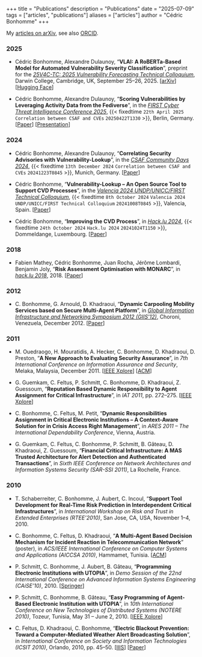 +++
title = "Publications"
description = "Publications"
date = "2025-07-09"
tags = ["articles", "publications"]
aliases = ["articles"]
author = "Cédric Bonhomme"
+++

My [articles on arXiv](https://arxiv.org/a/bonhomme_c_1.html), see also [ORCID](https://orcid.org/0009-0003-7679-0109).

### 2025

- Cédric Bonhomme, Alexandre Dulaunoy, “**VLAI: A RoBERTa-Based Model for Automated Vulnerability Severity Classification**”, preprint for the *[25V4C-TC: 2025 Vulnerability Forecasting Technical Colloquium](https://www.first.org/events/colloquia/vuln4cast25)*, Darwin College, Cambridge, UK, September 25–26, 2025. [[arXiv](https://arxiv.org/abs/2507.03607)] [[Hugging Face](https://huggingface.co/papers/2507.03607)]

- Cédric Bonhomme, Alexandre Dulaunoy, “**Scoring Vulnerabilities by Leveraging Activity Data from the Fediverse**”, in the *[FIRST Cyber Threat Intelligence Conference 2025](https://www.first.org/conference/firstcti25)*, {{< fixedtime `22th April 2025` `Correlation between CSAF and CVEs` `20250422T1330` >}}, Berlin, Germany. [[Paper](/files/publications/2025/FIRST-CTI-Berlin_Scoring-vulnerabilities-by-leveraging-activity-data-from-the-Fediverse.pdf)] [[Presentation](/files/publications/2025/FIRST-CTI-Berlin_Scoring-vulnerabilities-by-leveraging-activity-data-from-the-Fediverse_presentation.pdf)]

### 2024

- Cédric Bonhomme, Alexandre Dulaunoy, “**Correlating Security Advisories with Vulnerability-Lookup**”, in the *[CSAF Community Days 2024](https://web.archive.org/web/20250320071905/https://www.csaf.io/communitydays/)*, {{< fixedtime `13th December 2024` `Correlation between CSAF and CVEs` `20241223T0845` >}}, Munich, Germany. [[Paper](https://www.vulnerability-lookup.org/files/events/2024/20241213-CSAF-Community-Days-2024.pdf)]

- Cédric Bonhomme, “**Vulnerability-Lookup – An Open Source Tool to Support CVD Processes**”, in the *[Valencia 2024 UNDP/UNICC/FIRST Technical Colloquium](https://www.first.org/events/colloquia/valencia2024)*, {{< fixedtime `8th October 2024` `Valencia 2024 UNDP/UNICC/FIRST Technical Colloquium` `20241008T0845` >}}, Valencia, Spain. [[Paper](https://www.vulnerability-lookup.org/files/events/2024/20241008-FIRST-Technical-Colloquium.pdf)]

- Cédric Bonhomme, “**Improving the CVD Process**”, in *[Hack.lu 2024](https://pretalx.com/hack-lu-2024/talk/TGV7MK/)*, {{< fixedtime `24th October 2024` `Hack.lu 2024` `20241024T1150` >}}, Dommeldange, Luxembourg. [[Paper](https://pretalx.com/media/hack-lu-2024/submissions/TGV7MK/resources/Vulnerability-Lookup_Hacklu-2024_hhRh16w.pdf)]

### 2018

- Fabien Mathey, Cédric Bonhomme, Juan Rocha, Jérôme Lombardi, Benjamin Joly, “**Risk Assessment Optimisation with MONARC**”, in *[hack.lu 2018](https://2018.hack.lu)*, 2018. [[Paper](https://www.monarc.lu/assets/files/publications/2018-HACK.LU-CASES.pdf)]

### 2012

- C. Bonhomme, G. Arnould, D. Khadraoui, “**Dynamic Carpooling Mobility Services based on Secure Multi-Agent Platform**”, in *[Global Information Infrastructure and Networking Symposium 2012 (GIIS'12)](https://giis2012.lip6.fr)*, Choroni, Venezuela, December 2012. [[Paper](https://www.researchgate.net/publication/233946164_Dynamic_Carpooling_Mobility_Services_based_on_Secure_Multi-Agent_Platform)]

### 2011

- M. Ouedraogo, H. Mouratidis, A. Hecker, C. Bonhomme, D. Khadraoui, D. Preston, “**A New Approach to Evaluating Security Assurance**”, in *7th International Conference on Information Assurance and Security*, Melaka, Malaysia, December 2011. [[IEEE Xplore](https://ieeexplore.ieee.org/document/6122822)] [[ACM](https://dl.acm.org/doi/proceedings/10.5555/2052136)]


- G. Guemkam, C. Feltus, P. Schmitt, C. Bonhomme, D. Khadraoui, Z. Guessoum, “**Reputation Based Dynamic Responsibility to Agent Assignment for Critical Infrastructure**”, in *IAT 2011*, pp. 272–275. [[IEEE Xplore](https://ieeexplore.ieee.org/document/6040789)]


- C. Bonhomme, C. Feltus, M. Petit, “**Dynamic Responsibilities Assignment in Critical Electronic Institutions – A Context-Aware Solution for in Crisis Access Right Management**”, in *ARES 2011 – The International Dependability Conference*, Vienna, Austria.

- G. Guemkam, C. Feltus, C. Bonhomme, P. Schmitt, B. Gâteau, D. Khadraoui, Z. Guessoum, “**Financial Critical Infrastructure: A MAS Trusted Architecture for Alert Detection and Authenticated Transactions**”, in *Sixth IEEE Conference on Network Architectures and Information Systems Security (SAR-SSI 2011)*, La Rochelle, France.

### 2010

- T. Schaberreiter, C. Bonhomme, J. Aubert, C. Incoul, “**Support Tool Development for Real-Time Risk Prediction in Interdependent Critical Infrastructures**”, in *International Workshop on Risk and Trust in Extended Enterprises (RTEE’2010)*, San Jose, CA, USA, November 1–4, 2010.

- C. Bonhomme, C. Feltus, D. Khadraoui, “**A Multi-Agent Based Decision Mechanism for Incident Reaction in Telecommunication Network**” (poster), in *ACS/IEEE International Conference on Computer Systems and Applications (AICCSA 2010)*, Hammamet, Tunisia. [[ACM](https://dl.acm.org/doi/10.1109/AICCSA.2010.5587036)]

- P. Schmitt, C. Bonhomme, J. Aubert, B. Gâteau, “**Programming Electronic Institutions with UTOPIA**”, in *Demo Session of the 22nd International Conference on Advanced Information Systems Engineering (CAiSE’10)*, 2010. [[Springer](https://link.springer.com/chapter/10.1007/978-3-642-17722-4_9)]

- P. Schmitt, C. Bonhomme, B. Gâteau, “**Easy Programming of Agent-Based Electronic Institution with UTOPIA**”, in *10th International Conference on New Technologies of Distributed Systems (NOTERE 2010)*, Tozeur, Tunisia, May 31 – June 2, 2010. [[IEEE Xplore](https://ieeexplore.ieee.org/document/5536694)]

- C. Feltus, D. Khadraoui, C. Bonhomme, “**Electric Blackout Prevention: Toward a Computer-Mediated Weather Alert Broadcasting Solution**”, in *International Conference on Society and Information Technologies (ICSIT 2010)*, Orlando, 2010, pp. 45–50. [[IIIS](http://www.iiis.org/CDs2010/CD2010IMC/ICSIT_2010/index.asp?id=0&area=1)] [[Paper](/files/publications/2010/2010-ICSIT_Electric-Blackout-Prevention_Feltus-Khadraoui-Bonhomme.pdf)]
